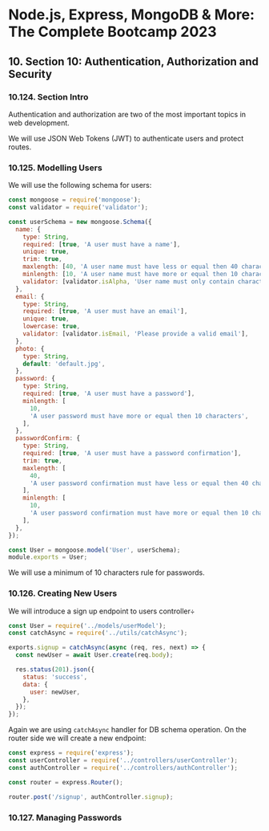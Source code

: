 # Node.js, Express, MongoDB & More: The Complete Bootcamp 2023

## 10. Section 10: Authentication, Authorization and Security

### 10.124. Section Intro

Authentication and authorization are two of the most important topics in web development.

We will use JSON Web Tokens (JWT) to authenticate users and protect routes.

### 10.125. Modelling Users

We will use the following schema for users:

```js
const mongoose = require('mongoose');
const validator = require('validator');

const userSchema = new mongoose.Schema({
  name: {
    type: String,
    required: [true, 'A user must have a name'],
    unique: true,
    trim: true,
    maxlength: [40, 'A user name must have less or equal then 40 characters'],
    minlength: [10, 'A user name must have more or equal then 10 characters'],
    validator: [validator.isAlpha, 'User name must only contain characters'],
  },
  email: {
    type: String,
    required: [true, 'A user must have an email'],
    unique: true,
    lowercase: true,
    validator: [validator.isEmail, 'Please provide a valid email'],
  },
  photo: {
    type: String,
    default: 'default.jpg',
  },
  password: {
    type: String,
    required: [true, 'A user must have a password'],
    minlength: [
      10,
      'A user password must have more or equal then 10 characters',
    ],
  },
  passwordConfirm: {
    type: String,
    required: [true, 'A user must have a password confirmation'],
    trim: true,
    maxlength: [
      40,
      'A user password confirmation must have less or equal then 40 characters',
    ],
    minlength: [
      10,
      'A user password confirmation must have more or equal then 10 characters',
    ],
  },
});

const User = mongoose.model('User', userSchema);
module.exports = User;
```

We will use a minimum of 10 characters rule for passwords.

### 10.126. Creating New Users

We will introduce a sign up endpoint to users controller÷

```js 
const User = require('../models/userModel');
const catchAsync = require('../utils/catchAsync');

exports.signup = catchAsync(async (req, res, next) => {
  const newUser = await User.create(req.body);

  res.status(201).json({
    status: 'success',
    data: {
      user: newUser,
    },
  });
});
```

Again we are using `catchAsync` handler for DB schema operation. On the router side we will create a new endpoint:

```js
const express = require('express');
const userController = require('../controllers/userController');
const authController = require('../controllers/authController');

const router = express.Router();

router.post('/signup', authController.signup);
```

### 10.127. Managing Passwords
